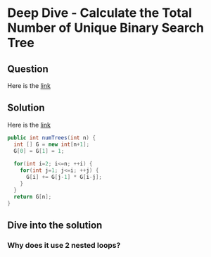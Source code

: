 # Deep Dive - Calculate the Total Number of Unique Binary Search Tree

## Question
Here is the [link](https://leetcode.com/problems/unique-binary-search-trees/)

## Solution
Here is the [link](https://leetcode.com/problems/unique-binary-search-trees/discuss/31666/DP-Solution-in-6-lines-with-explanation.-F(i-n)-G(i-1)-*-G(n-i))

```java
public int numTrees(int n) {
  int [] G = new int[n+1];
  G[0] = G[1] = 1;
    
  for(int i=2; i<=n; ++i) {
    for(int j=1; j<=i; ++j) {
      G[i] += G[j-1] * G[i-j];
    }
  }
  return G[n];
}
```

## Dive into the solution

### Why does it use 2 nested loops?

